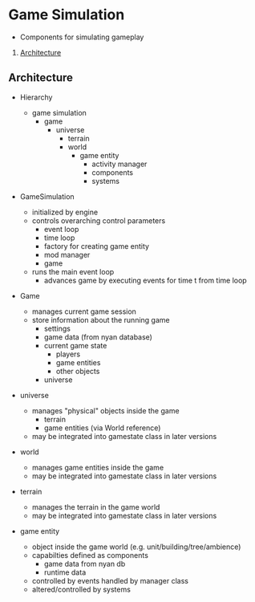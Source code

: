 # Game Simulation

- Components for simulating gameplay


1. [Architecture](#architecture)



## Architecture

- Hierarchy
    - game simulation
        - game
            - universe
                - terrain
                - world
                    - game entity
                        - activity manager
                        - components
                        - systems


- GameSimulation
    - initialized by engine
    - controls overarching control parameters
        - event loop
        - time loop
        - factory for creating game entity
        - mod manager
        - game
    - runs the main event loop
        - advances game by executing events for time t from time loop

- Game
    - manages current game session
    - store information about the running game
        - settings
        - game data (from nyan database)
        - current game state
            - players
            - game entities
            - other objects
        - universe

- universe
    - manages "physical" objects inside the game
        - terrain
        - game entities (via World reference)
    - may be integrated into gamestate class in later versions

- world
    - manages game entities inside the game
    - may be integrated into gamestate class in later versions

- terrain
    - manages the terrain in the game world
    - may be integrated into gamestate class in later versions

- game entity
    - object inside the game world (e.g. unit/building/tree/ambience)
    - capabilties defined as components
        - game data from nyan db
        - runtime data
    - controlled by events handled by manager class
    - altered/controlled by systems
